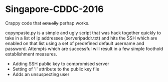 # Singapore-CDDC-2016
Crappy code that ~~actually~~ perhap works.

copynpaste.py is a simple and ugly script that was hack together quickly to take in a list of ip addresses (serveripaddr.txt) and hits the SSH which are enabled on that list using a set of predefined default username and password. Attempts which are successful will result in a few simple foothold establishment measures.

 * Adding SSH public key to compromised server
 * Setting of 'i' attribute to the public key file
 * Adds an unsuspecting user


